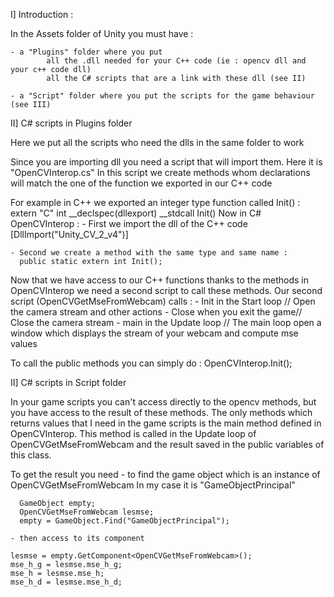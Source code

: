 I] Introduction :

In the Assets folder of Unity you must have :

    - a "Plugins" folder where you put 
            all the .dll needed for your C++ code (ie : opencv dll and your c++ code dll)
            all the C# scripts that are a link with these dll (see II)
    
    - a "Script" folder where you put the scripts for the game behaviour (see III)
    
    
II] C# scripts in Plugins folder

Here we put all the scripts who need the dlls in the same folder to work

Since you are importing dll you need a script that will import them. Here it is "OpenCVInterop.cs"
In this script we create methods whom declarations will match the one of the function we exported in our C++ code

For example in C++ we exported an integer type function called Init() : extern "C" int __declspec(dllexport) __stdcall Init()
Now in C# OpenCVInterop :
    - First we import the dll of the C++ code
      [DllImport("Unity_CV_2_v4")]
      
    - Second we create a method with the same type and same name :
      public static extern int Init();
      
 Now that we have access to our C++ functions thanks to the methods in OpenCVInterop we need a second script to call these methods.
 Our second script (OpenCVGetMseFromWebcam) calls :
      - Init in the Start loop      // Open the camera stream and other actions
      - Close when you exit the game// Close the camera stream
      - main in the Update loop     // The main loop open a window which displays the stream of your webcam and compute mse values
      
  To call the public methods you can simply do : OpenCVInterop.Init();
  
  
II] C# scripts in Script folder

In your game scripts you can't access directly to the opencv methods, but you have access to the result of these methods.
The only methods which returns values that I need in the game scripts is the main method defined in OpenCVInterop.
This method is called in the Update loop of OpenCVGetMseFromWebcam and the result saved in the public variables of this class.

To get the result you need 
    - to find the game object which is an instance of OpenCVGetMseFromWebcam
      In my case it is "GameObjectPrincipal"
      
      GameObject empty;
      OpenCVGetMseFromWebcam lesmse;
      empty = GameObject.Find("GameObjectPrincipal");
    
    - then access to its component
    
    lesmse = empty.GetComponent<OpenCVGetMseFromWebcam>();
    mse_h_g = lesmse.mse_h_g;
    mse_h = lesmse.mse_h;
    mse_h_d = lesmse.mse_h_d;


